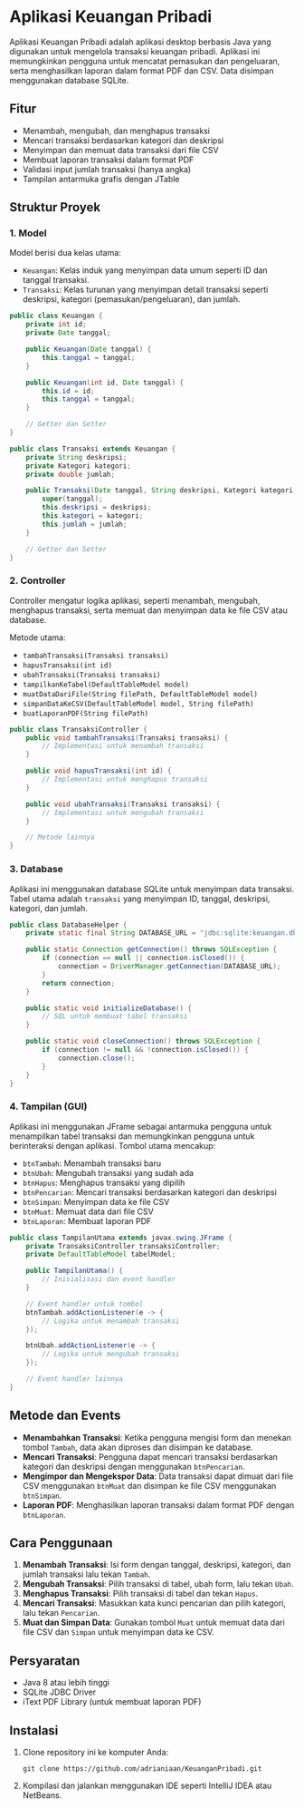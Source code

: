 # Aplikasi Keuangan Pribadi

Aplikasi Keuangan Pribadi adalah aplikasi desktop berbasis Java yang digunakan untuk mengelola transaksi keuangan pribadi. Aplikasi ini memungkinkan pengguna untuk mencatat pemasukan dan pengeluaran, serta menghasilkan laporan dalam format PDF dan CSV. Data disimpan menggunakan database SQLite.

## Fitur
- Menambah, mengubah, dan menghapus transaksi
- Mencari transaksi berdasarkan kategori dan deskripsi
- Menyimpan dan memuat data transaksi dari file CSV
- Membuat laporan transaksi dalam format PDF
- Validasi input jumlah transaksi (hanya angka)
- Tampilan antarmuka grafis dengan JTable

## Struktur Proyek

### 1. **Model**
Model berisi dua kelas utama:
- `Keuangan`: Kelas induk yang menyimpan data umum seperti ID dan tanggal transaksi.
- `Transaksi`: Kelas turunan yang menyimpan detail transaksi seperti deskripsi, kategori (pemasukan/pengeluaran), dan jumlah.

```java
public class Keuangan {
    private int id;
    private Date tanggal;

    public Keuangan(Date tanggal) {
        this.tanggal = tanggal;
    }

    public Keuangan(int id, Date tanggal) {
        this.id = id;
        this.tanggal = tanggal;
    }

    // Getter dan Setter
}

public class Transaksi extends Keuangan {
    private String deskripsi;
    private Kategori kategori;
    private double jumlah;

    public Transaksi(Date tanggal, String deskripsi, Kategori kategori, double jumlah) {
        super(tanggal);
        this.deskripsi = deskripsi;
        this.kategori = kategori;
        this.jumlah = jumlah;
    }

    // Getter dan Setter
}
```

### 2. **Controller**
Controller mengatur logika aplikasi, seperti menambah, mengubah, menghapus transaksi, serta memuat dan menyimpan data ke file CSV atau database.

Metode utama:
- `tambahTransaksi(Transaksi transaksi)`
- `hapusTransaksi(int id)`
- `ubahTransaksi(Transaksi transaksi)`
- `tampilkanKeTabel(DefaultTableModel model)`
- `muatDataDariFile(String filePath, DefaultTableModel model)`
- `simpanDataKeCSV(DefaultTableModel model, String filePath)`
- `buatLaporanPDF(String filePath)`

```java
public class TransaksiController {
    public void tambahTransaksi(Transaksi transaksi) {
        // Implementasi untuk menambah transaksi
    }

    public void hapusTransaksi(int id) {
        // Implementasi untuk menghapus transaksi
    }

    public void ubahTransaksi(Transaksi transaksi) {
        // Implementasi untuk mengubah transaksi
    }

    // Metode lainnya
}
```

### 3. **Database**
Aplikasi ini menggunakan database SQLite untuk menyimpan data transaksi. Tabel utama adalah `transaksi` yang menyimpan ID, tanggal, deskripsi, kategori, dan jumlah.

```java
public class DatabaseHelper {
    private static final String DATABASE_URL = "jdbc:sqlite:keuangan.db";

    public static Connection getConnection() throws SQLException {
        if (connection == null || connection.isClosed()) {
            connection = DriverManager.getConnection(DATABASE_URL);
        }
        return connection;
    }

    public static void initializeDatabase() {
        // SQL untuk membuat tabel transaksi
    }

    public static void closeConnection() throws SQLException {
        if (connection != null && !connection.isClosed()) {
            connection.close();
        }
    }
}
```

### 4. **Tampilan (GUI)**
Aplikasi ini menggunakan JFrame sebagai antarmuka pengguna untuk menampilkan tabel transaksi dan memungkinkan pengguna untuk berinteraksi dengan aplikasi. Tombol utama mencakup:
- `btnTambah`: Menambah transaksi baru
- `btnUbah`: Mengubah transaksi yang sudah ada
- `btnHapus`: Menghapus transaksi yang dipilih
- `btnPencarian`: Mencari transaksi berdasarkan kategori dan deskripsi
- `btnSimpan`: Menyimpan data ke file CSV
- `btnMuat`: Memuat data dari file CSV
- `btnLaporan`: Membuat laporan PDF

```java
public class TampilanUtama extends javax.swing.JFrame {
    private TransaksiController transaksiController;
    private DefaultTableModel tabelModel;

    public TampilanUtama() {
        // Inisialisasi dan event handler
    }

    // Event handler untuk tombol
    btnTambah.addActionListener(e -> {
        // Logika untuk menambah transaksi
    });

    btnUbah.addActionListener(e -> {
        // Logika untuk mengubah transaksi
    });

    // Event handler lainnya
}
```

## Metode dan Events
- **Menambahkan Transaksi**: Ketika pengguna mengisi form dan menekan tombol `Tambah`, data akan diproses dan disimpan ke database.
- **Mencari Transaksi**: Pengguna dapat mencari transaksi berdasarkan kategori dan deskripsi dengan menggunakan `btnPencarian`.
- **Mengimpor dan Mengekspor Data**: Data transaksi dapat dimuat dari file CSV menggunakan `btnMuat` dan disimpan ke file CSV menggunakan `btnSimpan`.
- **Laporan PDF**: Menghasilkan laporan transaksi dalam format PDF dengan `btnLaporan`.

## Cara Penggunaan
1. **Menambah Transaksi**: Isi form dengan tanggal, deskripsi, kategori, dan jumlah transaksi lalu tekan `Tambah`.
2. **Mengubah Transaksi**: Pilih transaksi di tabel, ubah form, lalu tekan `Ubah`.
3. **Menghapus Transaksi**: Pilih transaksi di tabel dan tekan `Hapus`.
4. **Mencari Transaksi**: Masukkan kata kunci pencarian dan pilih kategori, lalu tekan `Pencarian`.
5. **Muat dan Simpan Data**: Gunakan tombol `Muat` untuk memuat data dari file CSV dan `Simpan` untuk menyimpan data ke CSV.

## Persyaratan
- Java 8 atau lebih tinggi
- SQLite JDBC Driver
- iText PDF Library (untuk membuat laporan PDF)

## Instalasi
1. Clone repository ini ke komputer Anda:
   ```
   git clone https://github.com/adrianiaan/KeuanganPribadi.git
   ```
2. Kompilasi dan jalankan menggunakan IDE seperti IntelliJ IDEA atau NetBeans.


